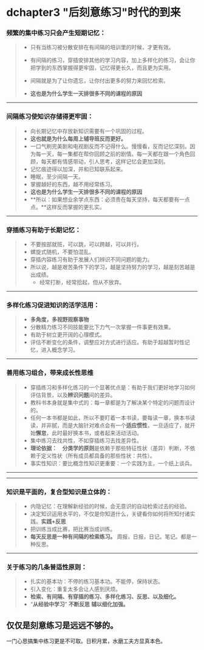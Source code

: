 # dchapter3 "后刻意练习"时代的到来 

### 频繁的集中练习只会产生短期记忆：

>- 只有当练习被分散安排在有间隔的培训里的时候，才更有效。
>
>- 有间隔的练习，穿插安排其他的学习内容，加上多样化的练习，会让你把学到的东西掌握得更牢固，记忆得更长久，而且更为实用。
>- 间隔就是为了让你遗忘，让你付出更多的努力来回忆检索。
>- **这也是为什么学生一天排很多不同的课程的原因**



----

### 间隔练习使知识存储得更牢固：

>- 向长期记忆中存放新知识需要有一个巩固的过程。
>- **这也就是为什么每周上辅导班反而更好。**
>- 一口气刷完美剧和电视剧反而不记得什么。慢慢看，反而记忆深刻。因为每一天，每一集都在帮你回顾之前的剧情。每一天都在跟一个角色回顾，每天都有情感带动，引人思考，这样记忆会更加深刻。
>- 记忆痕迹得以加深，并和已知联系起来。
>- 睡眠，至少间隔一天。
>- 掌握越好的东西，越不用经常练习。
>- **这也是为什么学生一天排很多不同的课程的原因**
>- **所以：如果想业余学点东西：必须贵在每天坚持，每天都要有一点点。**这样反而掌握的更扎实。



----

### 穿插练习有助于长期记忆：

> - 不要按部就班，可以跳，可以跨越，可以并行。
> - 螺旋式随机，不要怕混乱。
> - 穿插内容练习有助于发展人们辨识不同问题的能力。
> - 所以说，越是艰苦条件下的学习，越是坚持努力的学习，越是刻苦越是出成绩。
>   - 经常打断，经常拾起，但从不放弃。



----

### 多样化练习促进知识的活学活用：

> - **多角度，多视野观察事物**
> - 分散精力练习不同技能要比下力气一次掌握一件事更有效果。
> - 有助于树立更开阔的心理模式。
> - 评估不断变化的条件，调整应对方式进行适应。有助于超越暂时性记忆，进入概念学习。



----

### 善用练习组合，带来成长性思维

> - 穿插练习和多样化练习的一个显著优点是：有助于我们更好地学习如何评估背景，以及**辨识问题**间的差异。
> - 教科书本身就是集中式的：每一章都是为了解决某个特定的问题而设计的。
> - 任何一本书都是如此，所以不要盯着一本书读，要每读一章，换本书读读，并非腻，而是大脑针对难点会有一个**适应惯性**，一旦适应了，就开始**懈怠**，此时最好换本书，或者起来活动活动。
> - 集中练习去找共性，不如穿插练习去找差异性。
> - **理论依据：**　**分类学的原则**是依赖于那些特征性状（差异）判断，不依赖于定义性状（所有成员都具备的那些性状：共性）。
> - 事实性知识：要比概念性知识更重要：一个实践为主，一个纸上谈兵。

----



----

### 知识是平面的，复合型知识是立体的：

> - 内隐记忆：在理解新经验的时候，会无意识的自动检索过去的经验。
> - 决定知识运用水平的，不仅是你知道什么，关键看你如何将所知付诸实践。**实践+反思**
> - 把训练当成比赛，把比赛当成训练。
> - **每天反思是一种有间隔的检索练习。** 周报，日报，日记。笔记。都是一种反思。





----

### 关于练习的几条普适性原则：

> - 扎实的基本功：不停的练习基本功。不能停，保持状态。
> - 引入变化：重复太多会让人感到厌烦。
> - **检索、有间隔、有穿插的练习、多样化练习、反思、以及细化。**
> - “**从经验中学习**”  **不断反思**    **辅以细化加强。**



## **仅仅是刻意练习是远远不够的。**

一门心思搞集中练习更是不可取。日积月累，水磨工夫方显真本色。